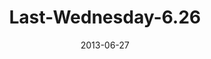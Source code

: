 ---
layout: music 
title: "Last-Wednesday-6.26"
series: "How to Build People"
date: 2013-06-27 
description: "Last Wednesday 6.26"
audio: "http://www.crossroads.net/players/media/hq/062613-LW.mp3"
audio-duration: "54:50"
src: "http://www.crossroads.net/players/media/mediumHz/"
---